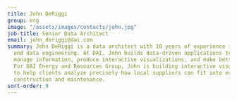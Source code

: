 ```yaml
---
title: John DeRiggi
group: erg
image: "/assets/images/contacts/john.jpg"
job-title: Senior Data Architect
email: john_deriggi@dai.com
summary: John DeRiggi is a data architect with 10 years of experience in software
  and data engineering. At DAI, John builds data-driven applications to help projects
  manage information, produce interactive visualizations, and make better decisions.
  For DAI Energy and Resources Group, John is building interactive visualizations
  to help clients analyze precisely how local suppliers can fit into energy systems
  construction and maintenance.
sort-order: 9
---
```


